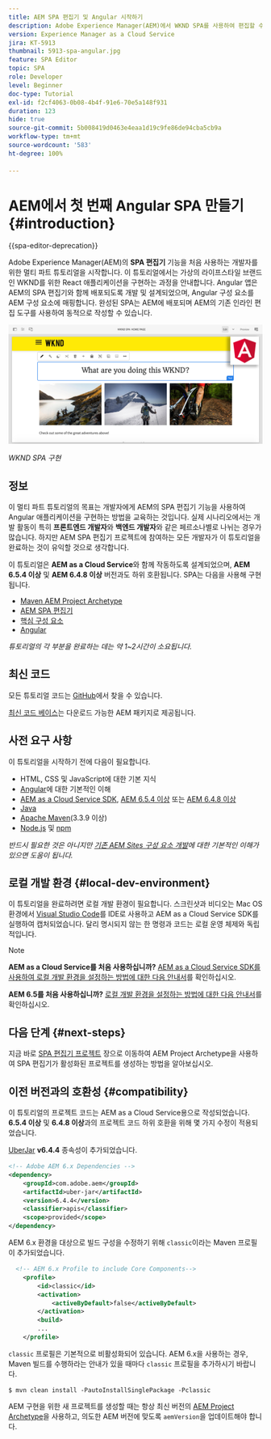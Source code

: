 ```yaml
---
title: AEM SPA 편집기 및 Angular 시작하기
description: Adobe Experience Manager(AEM)에서 WKND SPA를 사용하여 편집할 수 있는 첫 번째 Angular Single Page Application(SPA)을 개발합니다.
version: Experience Manager as a Cloud Service
jira: KT-5913
thumbnail: 5913-spa-angular.jpg
feature: SPA Editor
topic: SPA
role: Developer
level: Beginner
doc-type: Tutorial
exl-id: f2cf4063-0b08-4b4f-91e6-70e5a148f931
duration: 123
hide: true
source-git-commit: 5b008419d0463e4eaa1d19c9fe86de94cba5cb9a
workflow-type: tm+mt
source-wordcount: '583'
ht-degree: 100%

---
```


# AEM에서 첫 번째 Angular SPA 만들기 {#introduction}

{{spa-editor-deprecation}}

Adobe Experience Manager(AEM)의 **SPA 편집기** 기능을 처음 사용하는 개발자를 위한 멀티 파트 튜토리얼을 시작합니다. 이 튜토리얼에서는 가상의 라이프스타일 브랜드인 WKND를 위한 React 애플리케이션을 구현하는 과정을 안내합니다. Angular 앱은 AEM의 SPA 편집기와 함께 배포되도록 개발 및 설계되었으며, Angular 구성 요소를 AEM 구성 요소에 매핑합니다. 완성된 SPA는 AEM에 배포되며 AEM의 기존 인라인 편집 도구를 사용하여 동적으로 작성할 수 있습니다.

![구현된 최종 SPA](assets/wknd-spa-implementation.png)

*WKND SPA 구현*

## 정보

이 멀티 파트 튜토리얼의 목표는 개발자에게 AEM의 SPA 편집기 기능을 사용하여 Angular 애플리케이션을 구현하는 방법을 교육하는 것입니다. 실제 시나리오에서는 개발 활동이 특히 **프론트엔드 개발자**&#x200B;와 **백엔드 개발자**&#x200B;와 같은 페르소나별로 나뉘는 경우가 많습니다. 하지만 AEM SPA 편집기 프로젝트에 참여하는 모든 개발자가 이 튜토리얼을 완료하는 것이 유익할 것으로 생각합니다.

이 튜토리얼은 **AEM as a Cloud Service**&#x200B;와 함께 작동하도록 설계되었으며, **AEM 6.5.4 이상** 및 **AEM 6.4.8 이상** 버전과도 하위 호환됩니다. SPA는 다음을 사용해 구현됩니다.

* [Maven AEM Project Archetype](https://experienceleague.adobe.com/docs/experience-manager-core-components/using/developing/archetype/overview.html)
* [AEM SPA 편집기](https://experienceleague.adobe.com/docs/experience-manager-65/developing/headless/spas/spa-walkthrough.html#content-editing-experience-with-spa)
* [핵심 구성 요소](https://experienceleague.adobe.com/docs/experience-manager-core-components/using/introduction.html)
* [Angular](https://angular.io/)

*튜토리얼의 각 부분을 완료하는 데는 약 1~2시간이 소요됩니다.*

## 최신 코드

모든 튜토리얼 코드는 [GitHub](https://github.com/adobe/aem-guides-wknd-spa)에서 찾을 수 있습니다.

[최신 코드 베이스](https://github.com/adobe/aem-guides-wknd-spa/releases)는 다운로드 가능한 AEM 패키지로 제공됩니다.

## 사전 요구 사항

이 튜토리얼을 시작하기 전에 다음이 필요합니다.

* HTML, CSS 및 JavaScript에 대한 기본 지식
* [Angular](https://angular.io/)에 대한 기본적인 이해
* [AEM as a Cloud Service SDK](https://experienceleague.adobe.com/docs/experience-manager-learn/cloud-service/local-development-environment-set-up/aem-runtime.html#download-the-aem-as-a-cloud-service-sdk), [AEM 6.5.4 이상](https://helpx.adobe.com/kr/experience-manager/aem-releases-updates.html#65) 또는 [AEM 6.4.8 이상](https://helpx.adobe.com/kr/experience-manager/aem-releases-updates.html#64)
* [Java](https://downloads.experiencecloud.adobe.com/content/software-distribution/en/general.html)
* [Apache Maven](https://maven.apache.org/)&#x200B;(3.3.9 이상)
* [Node.js](https://nodejs.org/en/) 및 [npm](https://www.npmjs.com/)

*반드시 필요한 것은 아니지만 [기존 AEM Sites 구성 요소 개발](https://experienceleague.adobe.com/docs/experience-manager-learn/getting-started-wknd-tutorial-develop/overview.html)에 대한 기본적인 이해가 있으면 도움이 됩니다.*

## 로컬 개발 환경 {#local-dev-environment}

이 튜토리얼을 완료하려면 로컬 개발 환경이 필요합니다. 스크린샷과 비디오는 Mac OS 환경에서 [Visual Studio Code](https://code.visualstudio.com/)를 IDE로 사용하고 AEM as a Cloud Service SDK를 실행하여 캡처되었습니다. 달리 명시되지 않는 한 명령과 코드는 로컬 운영 체제와 독립적입니다.

>[!NOTE]
>
> **AEM as a Cloud Service를 처음 사용하십니까?** [AEM as a Cloud Service SDK를 사용하여 로컬 개발 환경을 설정하는 방법에 대한 다음 안내서](https://experienceleague.adobe.com/docs/experience-manager-learn/cloud-service/local-development-environment-set-up/overview.html?lang=ko)를 확인하십시오.
>
> **AEM 6.5를 처음 사용하십니까?** [로컬 개발 환경을 설정하는 방법에 대한 다음 안내서](https://experienceleague.adobe.com/docs/experience-manager-learn/foundation/development/set-up-a-local-aem-development-environment.html?lang=ko)를 확인하십시오.

## 다음 단계 {#next-steps}

지금 바로 [SPA 편집기 프로젝트](create-project.md) 장으로 이동하여 AEM Project Archetype을 사용하여 SPA 편집기가 활성화된 프로젝트를 생성하는 방법을 알아보십시오.

## 이전 버전과의 호환성 {#compatibility}

이 튜토리얼의 프로젝트 코드는 AEM as a Cloud Service용으로 작성되었습니다. **6.5.4 이상** 및 **6.4.8 이상**&#x200B;과의 프로젝트 코드 하위 호환을 위해 몇 가지 수정이 적용되었습니다.

[UberJar](https://experienceleague.adobe.com/docs/experience-manager-65/developing/devtools/ht-projects-maven.html#what-is-the-uberjar) **v6.4.4** 종속성이 추가되었습니다.

```xml
<!-- Adobe AEM 6.x Dependencies -->
<dependency>
    <groupId>com.adobe.aem</groupId>
    <artifactId>uber-jar</artifactId>
    <version>6.4.4</version>
    <classifier>apis</classifier>
    <scope>provided</scope>
</dependency>
```

AEM 6.x 환경을 대상으로 빌드 구성을 수정하기 위해 `classic`이라는 Maven 프로필이 추가되었습니다.

```xml
  <!-- AEM 6.x Profile to include Core Components-->
    <profile>
        <id>classic</id>
        <activation>
            <activeByDefault>false</activeByDefault>
        </activation>
        <build>
        ...
    </profile>
```

`classic` 프로필은 기본적으로 비활성화되어 있습니다. AEM 6.x을 사용하는 경우, Maven 빌드를 수행하라는 안내가 있을 때마다 `classic` 프로필을 추가하시기 바랍니다.

```shell
$ mvn clean install -PautoInstallSinglePackage -Pclassic
```

AEM 구현을 위한 새 프로젝트를 생성할 때는 항상 최신 버전의 [AEM Project Archetype](https://github.com/adobe/aem-project-archetype)을 사용하고, 의도한 AEM 버전에 맞도록 `aemVersion`을 업데이트해야 합니다.
